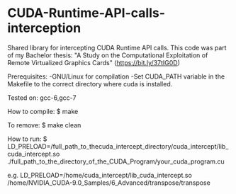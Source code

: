# CUDA-Runtime-API-calls-interception
Shared library for intercepting CUDA Runtime API calls. This code was part of my Bachelor thesis: "A Study on the Computational Exploitation of Remote Virtualized Graphics Cards" (https://bit.ly/37tIG0D)


Prerequisites:
-GNU/Linux for compilation
-Set CUDA_PATH variable in the Makefile to the correct directory 
 where cuda is installed.
 
Tested on:
gcc-6,gcc-7
 
 
How to compile:
$ make

To remove:
$ make clean


How to run:
$ LD_PRELOAD=/full_path_to_thecuda_intercept_directory/cuda_intercept/lib_cuda_intercept.so ./full_path_to_the_directory_of_the_CUDA_Program/your_cuda_program.cu

e.g.
LD_PRELOAD=/home/cuda_intercept/lib_cuda_intercept.so /home/NVIDIA_CUDA-9.0_Samples/6_Advanced/transpose/transpose
